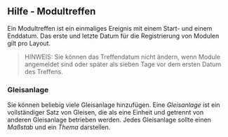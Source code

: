 ﻿## Hilfe - Modultreffen
Ein Modultreffen ist ein einmaliges Ereignis mit einem Start- und einem Enddatum.
Das erste und letzte Datum für die Registrierung von Modulen gilt pro Layout.

> HINWEIS: Sie können das Treffendatum nicht ändern, wenn Module angemeldet sind 
> oder später als sieben Tage vor dem ersten Datum des Treffens.

### Gleisanlage
Sie können beliebig viele Gleisanlage hinzufügen.
Eine *Gleisanlage* ist ein vollständiger Satz von Gleisen, die als eine Einheit und getrennt von anderen Gleisanlage betrieben werden.
Jedes Gleisanlage sollte einen *Maßstab* und ein *Thema* darstellen.